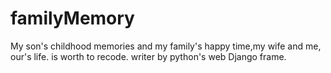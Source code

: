 familyMemory
============

My son's childhood memories and my family's happy time,my wife and me, our's life. is worth to recode. writer by python's web Django frame.

